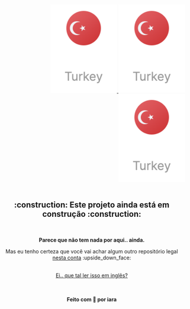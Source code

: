 <div align="right" >
    <a href="./README.pt.md">
    <img src="./images/tr.png" alt="Türkce" width="180px" ></img>
  </a>
  <a href="./README.pt.md">
    <img src="./images/tr.png" alt="Deutsch" width="180px" ></img>
  </a>
  <a href="./README.pt.md">
    <img src="./images/tr.png" alt="English" width="180px" ></img>
  </a>
</div>
<br/>


<div align="center" >
  <h2> :construction: Este projeto ainda está em construção :construction: </h2>
  <br/>
  
  <p><strong>Parece que não tem nada por aqui.. ainda.</strong></p>
  <p>Mas eu tenho certeza que você vai achar algum outro repositório legal <a href="https://github.com/iaraoliveira">nesta conta</a> :upside_down_face:</p>
  
  <br/>
  
  <a href="./README.md">
    Ei.. que tal ler isso em inglês?  
    <!-- [![en-badge](./.github/lg-button-en.png)](./README.md)  -->
  </a>

  <br/><br/>
  <strong>Feito com :white_heart: por iara </strong>
</div>
